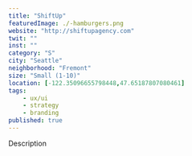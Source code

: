 ```yaml
---
title: "ShiftUp"
featuredImage: ./-hamburgers.png
website: "http://shiftupagency.com"
twit: ""
inst: ""
category: "S"
city: "Seattle"
neighborhood: "Fremont"
size: "Small (1-10)"
location: [-122.35096655798448,47.65187807080461]
tags:
    - ux/ui
    - strategy
    - branding
published: true
---
```


Description
